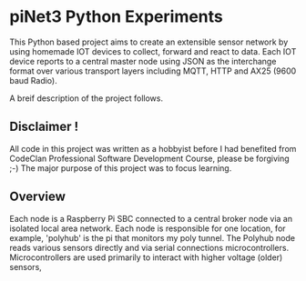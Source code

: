 # piNet3 Python Experiments

This Python based project aims to create an extensible sensor network by using homemade IOT devices to collect, forward and react to data.  Each IOT device reports to a central master node using JSON as the interchange format over various transport layers including MQTT, HTTP and AX25 (9600 baud Radio).  

A breif description of the project follows.

## Disclaimer !
All code in this project was written as a hobbyist before I had benefited from CodeClan Professional Software Development Course, please be forgiving ;-)  The major purpose of this project was to focus learning.

## Overview

Each node is a Raspberry Pi SBC connected to a central broker node via an isolated local area network.  Each node is responsible for one location, for example, 'polyhub' is the pi that monitors my poly tunnel.  The Polyhub node reads various sensors directly and via serial connections microcontrollers.  Microcontrollers are used primarily to interact with higher voltage (older) sensors,
